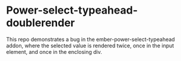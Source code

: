 # Power-select-typeahead-doublerender

This repo demonstrates a bug in the ember-power-select-typeahead addon, where the selected value is rendered twice, once in the input element, and once in the enclosing div.

